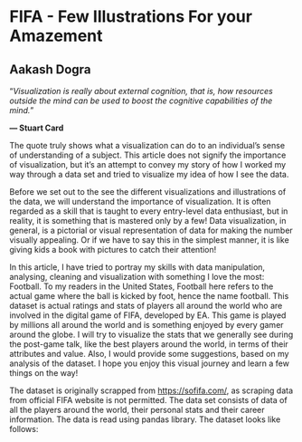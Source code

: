 # **FIFA - Few Illustrations For your Amazement**
## **Aakash Dogra**

“*Visualization is really about external cognition, that is, how resources outside the mind can be used to boost the cognitive capabilities of the mind.*”

**— Stuart Card**

The quote truly shows what a visualization can do to an individual’s sense of understanding of a subject. This article does not signify the importance of visualization, but it’s an attempt to convey my story of how I worked my way through a data set and tried to visualize my idea of how I see the data.

Before we set out to the see the different visualizations and illustrations of the data, we will understand the importance of visualization. It is often regarded as a skill that is taught to every entry-level data enthusiast, but in reality, it is something that is mastered only by a few! Data visualization, in general, is a pictorial or visual representation of data for making the number visually appealing. Or if we have to say this in the simplest manner, it is like giving kids a book with pictures to catch their attention!

In this article, I have tried to portray my skills with data manipulation, analysing, cleaning and visualization with something I love the most: Football. To my readers in the United States, Football here refers to the actual game where the ball is kicked by foot, hence the name football. This dataset is actual ratings and stats of players all around the world who are involved in the digital game of FIFA, developed by EA. This game is played by millions all around the world and is something enjoyed by every gamer around the globe. I will try to visualize the stats that we generally see during the post-game talk, like the best players around the world, in terms of their attributes and value. Also, I would provide some suggestions, based on my analysis of the dataset. I hope you enjoy this visual journey and learn a few things on the way!

The dataset is originally scrapped from https://sofifa.com/, as scraping data from official FIFA website is not permitted. The data set consists of data of all the players around the world, their personal stats and their career information. The data is read using pandas library. The dataset looks like follows:

